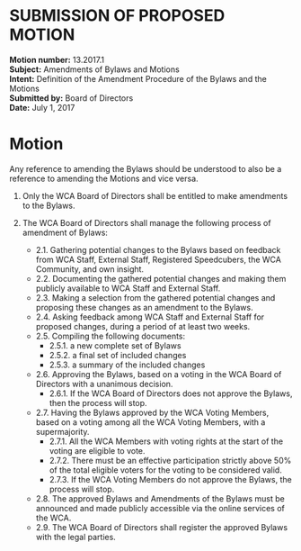 # SUBMISSION OF PROPOSED MOTION

**Motion number:** 13.2017.1  
**Subject:** Amendments of Bylaws and Motions  
**Intent:** Definition of the Amendment Procedure of the Bylaws and the Motions  
**Submitted by:** Board of Directors  
**Date:** July 1, 2017  

# Motion

Any reference to amending the Bylaws should be understood to also be a reference to amending the Motions and vice versa.

1. Only the WCA Board of Directors shall be entitled to make amendments to the Bylaws.

2. The WCA Board of Directors shall manage the following process of amendment of Bylaws:
   - 2.1. Gathering potential changes to the Bylaws based on feedback from WCA Staff, External Staff, Registered Speedcubers, the WCA Community, and own insight.
   - 2.2. Documenting the gathered potential changes and making them publicly available to WCA Staff and External Staff.
   - 2.3. Making a selection from the gathered potential changes and proposing these changes as an amendment to the Bylaws.
   - 2.4. Asking feedback among WCA Staff and External Staff for proposed changes, during a period of at least two weeks.
   - 2.5. Compiling the following documents:
      - 2.5.1. a new complete set of Bylaws
      - 2.5.2. a final set of included changes
      - 2.5.3. a summary of the included changes
   - 2.6. Approving the Bylaws, based on a voting in the WCA Board of Directors with a unanimous decision.
      - 2.6.1. If the WCA Board of Directors does not approve the Bylaws, then the process will stop.
   - 2.7. Having the Bylaws approved by the WCA Voting Members, based on a voting among all the WCA Voting Members, with a supermajority.
      - 2.7.1. All the WCA Members with voting rights at the start of the voting are eligible to vote.
      - 2.7.2. There must be an effective participation strictly above 50% of the total eligible voters for the voting to be considered valid.
      - 2.7.3. If the WCA Voting Members do not approve the Bylaws, the process will stop.
   - 2.8. The approved Bylaws and Amendments of the Bylaws must be announced and made publicly accessible via the online services of the WCA.
   - 2.9. The WCA Board of Directors shall register the approved Bylaws with the legal parties.
